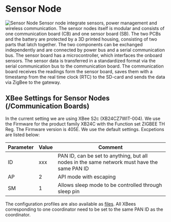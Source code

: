 # Sensor Node
![Sensor Node](Images/DSC02624.JPG) 
Sensor node integrate sensors, power management and wireless communication. The sensor nodes itself is modular and consists of one communication board (CB) and one sensor board (SB). The two PCBs and the battery are protected by a 3D printed housing, consisting of two parts that latch together.
The two components can be exchanged independently and are connected by power bus and a serial communication bus. 
The sensor board has a microcontroller, which interfaces the onboard sensors. The sensor data is transferred in a standardized format via the serial communication bus to the communication board. The communication board receives the readings form the sensor board, saves them with a timestamp from the real time clock (RTC) to the SD-card and sends the data via ZigBee to the gateway.

## XBee Settings for Sensor Nodes (/Communication Boards)
In the current setting we are using XBee S2c (XB24CZ7WIT-004). We use the Firmware for the product family XB24C with the Function set ZIGBEE TH Reg. The Firmware version is 405E.
We use the default settings. Excpetions are listed below:

|Parameter | Value	| Comment |
|----------|--------|-------|
|ID	       | xxx	  | PAN ID, can be set to anything, but all nodes in the same network must have the same PAN ID |
|AP	       | 2	    | API mode with escaping |
|SM        | 1      | Allows sleep mode to be controlled through sleep pin|

The configuration profiles are also available as [files](XBee_Profiles/). All XBees corresponding to one coordinator need to be set to the same PAN ID as the coordinator.
